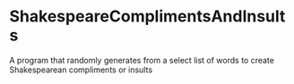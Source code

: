 # ShakespeareComplimentsAndInsults
A program that randomly generates from a select list of words to create Shakespearean compliments or insults
